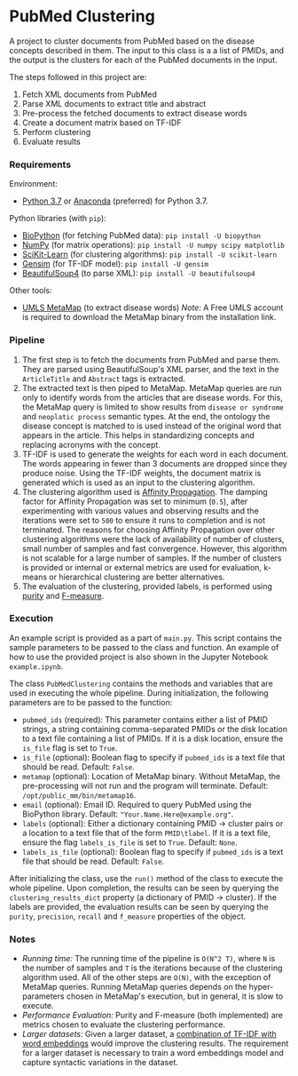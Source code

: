 # PubMed Clustering

A project to cluster documents from PubMed based on the disease concepts described in them. The input to this class is a a list of PMIDs, and the output is the clusters for each of the PubMed documents in the input.

The steps followed in this project are:
1. Fetch XML documents from PubMed
2. Parse XML documents to extract title and abstract
3. Pre-process the fetched documents to extract disease words
4. Create a document matrix based on TF-IDF
5. Perform clustering
6. Evaluate results

### Requirements

Environment:
- [Python 3.7](https://www.python.org/downloads/source/) or [Anaconda](https://www.anaconda.com/download/#macos) (preferred) for Python 3.7.

Python libraries (with `pip`):
- [BioPython](http://biopython.org/DIST/docs/install/Installation.html) (for fetching PubMed data): `pip install -U biopython`
- [NumPy](https://scipy.org/install.html) (for matrix operations): `pip install -U numpy scipy matplotlib`
- [SciKit-Learn](https://scikit-learn.org/stable/install.html) (for clustering algorithms): `pip install -U scikit-learn`
- [Gensim](https://radimrehurek.com/gensim/install.html) (for TF-IDF model): `pip install -U gensim`
- [BeautifulSoup4](https://www.crummy.com/software/BeautifulSoup/bs4/doc/#installing-beautiful-soup) (to parse XML): `pip install -U beautifulsoup4`

Other tools:
- [UMLS MetaMap](https://metamap.nlm.nih.gov/Installation.shtml) (to extract disease words)
*Note:* A Free UMLS account is required to download the MetaMap binary from the installation link.


### Pipeline
1. The first step is to fetch the documents from PubMed and parse them. They are parsed using BeautifulSoup's XML parser, and the text in the `ArticleTitle` and `Abstract` tags is extracted.
2. The extracted text is then piped to MetaMap. MetaMap queries are run only to identify words from the articles that are disease words. For this, the MetaMap query is limited to show results from `disease or syndrome` and `neoplatic process` semantic types. At the end, the ontology the disease concept is matched to is used instead of the original word that appears in the article. This helps in standardizing concepts and replacing acronyms with the concept.
3. TF-IDF is used to generate the weights for each word in each document. The words appearing in fewer than 3 documents are dropped since they produce noise. Using the TF-IDF weights, the document matrix is generated which is used as an input to the clustering algorithm.
4. The clustering algorithm used is [Affinity Propagation](https://scikit-learn.org/stable/modules/clustering.html#affinity-propagation). The damping factor for Affinity Propagation was set to minimum (`0.5`), after experimenting with various values and observing results and the iterations were set to `500` to ensure it runs to completion and is not terminated. The reasons for choosing Affinity Propagation over other clustering algorithms were the lack of availability of number of clusters, small number of samples and fast convergence. However, this algorithm is not scalable for a large number of samples. If the number of clusters is provided or internal or external metrics are used for evaluation, k-means or hierarchical clustering are better alternatives.
5. The evaluation of the clustering, provided labels, is performed using [purity](https://nlp.stanford.edu/IR-book/html/htmledition/evaluation-of-clustering-1.html) and [F-measure](https://en.wikipedia.org/wiki/F1_score).


### Execution
An example script is provided as a part of `main.py`. This script contains the sample parameters to be passed to the class and function. An example of how to use the provided project is also shown in the Jupyter Notebook `example.ipynb`.

The class `PubMedClustering` contains the methods and variables that are used in executing the whole pipeline. During initialization, the following parameters are to be passed to the function:
- `pubmed_ids` (required): This parameter contains either a list of PMID strings, a string containing comma-separated PMIDs or the disk location to a text file containing a list of PMIDs. If it is a disk location, ensure the `is_file` flag is set to `True`.
- `is_file` (optional): Boolean flag to specify if `pubmed_ids` is a text file that should be read. Default: `False`.
- `metamap` (optional): Location of MetaMap binary. Without MetaMap, the pre-processing will not run and the program will terminate. Default: `/opt/public_mm/bin/metamap16`.
- `email` (optional): Email ID. Required to query PubMed using the BioPython library. Default: `"Your.Name.Here@example.org"`.
- `labels` (optional): Either a dictionary containing PMID -> cluster pairs or a location to a text file that of the form `PMID\tlabel`. If it is a text file, ensure the flag `labels_is_file` is set to `True`. Default: `None`.
- `labels_is_file` (optional): Boolean flag to specify if `pubmed_ids` is a text file that should be read. Default: `False`.


After initializing the class, use the `run()` method of the class to execute the whole pipeline. Upon completion, the results can be seen by querying the `clustering_results_dict` property (a dictionary of PMID -> cluster). If the labels are provided, the evaluation results can be seen by querying the `purity`, `precision`, `recall` and `f_measure` properties of the object.

### Notes
- *Running time:* The running time of the pipeline is `O(N^2 T)`, where `N` is the number of samples and `T` is the iterations because of the clustering algorithm used. All of the other steps are `O(N)`, with the exception of MetaMap queries. Running MetaMap queries depends on the hyper-parameters chosen in MetaMap's execution, but in general, it is slow to execute.
- *Performance Evaluation:* Purity and F-measure (both implemented) are metrics chosen to evaluate the clustering performance.
- *Larger datasets:* Given a larger dataset, a [combination of TF-IDF with word embeddings](https://applied-informatics-j.springeropen.com/articles/10.1186/s40535-018-0055-8) would improve the clustering results. The requirement for a larger dataset is necessary to train a word embeddings model and capture syntactic variations in the dataset.
